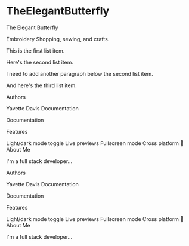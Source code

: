 # TheElegantButterfly
The Elegant Butterfly

Embroidery Shopping, sewing, and crafts.

This is the first list item.

Here's the second list item.

I need to add another paragraph below the second list item.

And here's the third list item.

Authors

Yavette Davis
Documentation

Documentation

Features

Light/dark mode toggle
Live previews
Fullscreen mode
Cross platform
🚀 About Me

I'm a full stack developer...

Authors

Yavette Davis
Documentation

Documentation

Features

Light/dark mode toggle
Live previews
Fullscreen mode
Cross platform
🚀 About Me

I'm a full stack developer...
